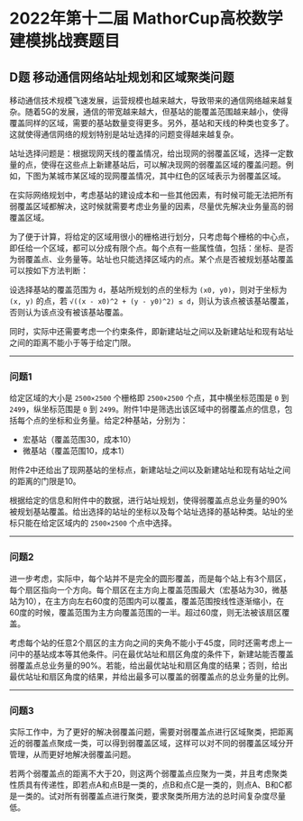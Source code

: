 # 2022年第十二届 MathorCup高校数学建模挑战赛题目

## D题 移动通信网络站址规划和区域聚类问题

移动通信技术规模飞速发展，运营规模也越来越大，导致带来的通信网络越来越复杂。随着5G的发展，通信的带宽越来越大，但基站的能覆盖范围越来越小，使得覆盖同样的区域，需要的基站数量变得更多。另外，基站和天线的种类也变多了。这就使得通信网络的规划特别是站址选择的问题变得越来越复杂。

站址选择问题是：根据现网天线的覆盖情况，给出现网的弱覆盖区域，选择一定数量的点，使得在这些点上新建基站后，可以解决现网的弱覆盖区域的覆盖问题。例如，下图为某城市某区域的现网覆盖情况，其中红色的区域表示为弱覆盖区域。

在实际网络规划中，考虑基站的建设成本和一些其他因素，有时候可能无法把所有弱覆盖区域都解决，这时候就需要考虑业务量的因素，尽量优先解决业务量高的弱覆盖区域。

为了便于计算，将给定的区域用很小的栅格进行划分，只考虑每个栅格的中心点，即任给一个区域，都可以分成有限个点。每个点有一些属性值，包括：坐标、是否为弱覆盖点、业务量等。站址也只能选择区域内的点。某个点是否被规划基站覆盖可以按如下方法判断：

设选择基站的覆盖范围为 `d`，基站所规划的点的坐标为 `(x0, y0)`，则对于坐标为 `(x, y)` 的点，若 `√((x - x0)^2 + (y - y0)^2) ≤ d`，则认为该点被该基站覆盖，否则认为该点没有被该基站覆盖。

同时，实际中还需要考虑一个约束条件，即新建站址之间以及新建站址和现有站址之间的距离不能小于等于给定门限。

---

### 问题1

给定区域的大小是 `2500×2500` 个栅格即 `2500×2500` 个点，其中横坐标范围是 `0` 到 `2499`，纵坐标范围是 `0` 到 `2499`。附件1中是筛选出该区域中的弱覆盖点的信息，包括每个点的坐标和业务量。给定2种基站，分别为：

- 宏基站（覆盖范围30，成本10）
- 微基站（覆盖范围10，成本1）

附件2中还给出了现网基站的坐标点，新建站址之间以及新建站址和现有站址之间的距离的门限是10。

根据给定的信息和附件中的数据，进行站址规划，使得弱覆盖点总业务量的90%被规划基站覆盖。给出选择的站址的坐标以及每个站址选择的基站种类。站址的坐标只能在给定区域内的 `2500×2500` 个点中选择。

---

### 问题2

进一步考虑，实际中，每个站并不是完全的圆形覆盖，而是每个站上有3个扇区，每个扇区指向一个方向。每个扇区在主方向上覆盖范围最大（宏基站为30，微基站为10），在主方向左右60度的范围内可以覆盖，覆盖范围按线性逐渐缩小，在60度的时候，覆盖范围为主方向覆盖范围的一半。超过60度，则无法被该扇区覆盖。

考虑每个站的任意2个扇区的主方向之间的夹角不能小于45度，同时还需考虑上一问中的基站成本等其他条件。问在最优站址和扇区角度的条件下，新建站能否覆盖弱覆盖点总业务量的90%。若能，给出最优站址和扇区角度的结果；否则，给出最优站址和扇区角度的结果，并给出最多可以覆盖的弱覆盖点的总业务量的比例。

---

### 问题3

实际工作中，为了更好的解决弱覆盖问题，需要对弱覆盖点进行区域聚类，把距离近的弱覆盖点聚成一类，可以得到弱覆盖区域，这样可以对不同的弱覆盖区域分开管理，从而更好地解决弱覆盖问题。

若两个弱覆盖点的距离不大于20，则这两个弱覆盖点应聚为一类，并且考虑聚类性质具有传递性，即若点A和点B是一类的，点B和点C是一类的，则点A、B和C都是一类的。试对所有弱覆盖点进行聚类，要求聚类所用方法的总时间复杂度尽量低。